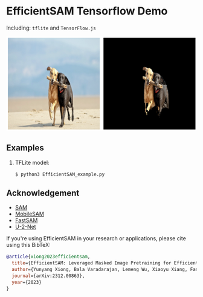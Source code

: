 # EfficientSAM Tensorflow Demo

Including: `tflite` and `TensorFlow.js`

![](images/demo_points.png)

## Examples

1. TFLite model:

    ```bash
    $ python3 EfficientSAM_example.py
    ```

## Acknowledgement

+ [SAM](https://github.com/facebookresearch/segment-anything)
+ [MobileSAM](https://github.com/ChaoningZhang/MobileSAM)
+ [FastSAM](https://github.com/CASIA-IVA-Lab/FastSAM)
+ [U-2-Net](https://github.com/xuebinqin/U-2-Net)

If you're using EfficientSAM in your research or applications, please cite using this BibTeX:

```bibtex
@article{xiong2023efficientsam,
  title={EfficientSAM: Leveraged Masked Image Pretraining for Efficient Segment Anything},
  author={Yunyang Xiong, Bala Varadarajan, Lemeng Wu, Xiaoyu Xiang, Fanyi Xiao, Chenchen Zhu, Xiaoliang Dai, Dilin Wang, Fei Sun, Forrest Iandola, Raghuraman Krishnamoorthi, Vikas Chandra},
  journal={arXiv:2312.00863},
  year={2023}
}
```
